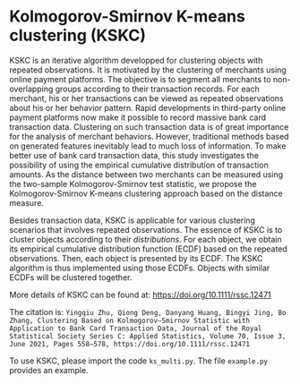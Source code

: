 # Kolmogorov-Smirnov K-means clustering (KSKC)

KSKC is an iterative algorithm developped for clustering objects with repeated observations.
It is motivated by the clustering of merchants using online payment platforms. The objective is to segment all merchants to non-overlapping groups according to their transaction records. For each merchant, his or her transactions can be viewed as repeated observations about his or her behavior pattern. Rapid developments in third-party online payment platforms now make it possible to record massive bank card transaction data. Clustering on such transaction data is of great importance for the analysis of merchant behaviors. However, traditional methods based on generated features inevitably lead to much loss of information. To make better
use of bank card transaction data, this study investigates the possibility of using the empirical cumulative distribution of transaction amounts. As the distance between two merchants can be measured using the two-sample Kolmogorov-Smirnov test statistic, we propose the Kolmogorov-Smirnov K-means clustering approach based on the distance measure. 


Besides transaction data, KSKC is applicable for various clustering scenarios that involves repeated observations.
The essence of KSKC is to cluster objects according to their *distributions*. For each object, we obtain its empirical cumulative distribution function (ECDF) based on the repeated observations. Then, each object is presented by its ECDF. The KSKC algorithm is thus implemented using those ECDFs. Objects with similar ECDFs will be clustered together.

More details of KSKC can be found at: https://doi.org/10.1111/rssc.12471

The citation is: `Yingqiu Zhu, Qiong Deng, Danyang Huang, Bingyi Jing, Bo Zhang, Clustering Based on Kolmogorov–Smirnov Statistic with Application to Bank Card Transaction Data, Journal of the Royal Statistical Society Series C: Applied Statistics, Volume 70, Issue 3, June 2021, Pages 558–578, https://doi.org/10.1111/rssc.12471`


To use KSKC, please import the code `ks_multi.py`. The file `example.py` provides an example.

